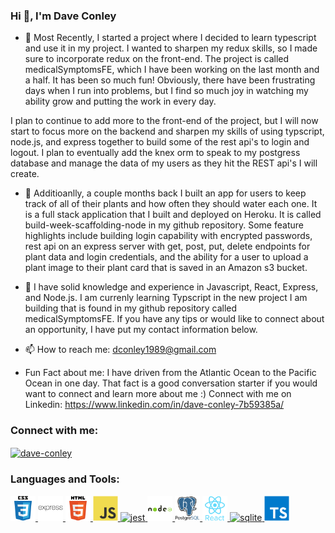 ### Hi 👋, I'm Dave Conley

- 🔭 Most Recently, I started a project where I decided to learn typescript and use it in my project. I wanted to sharpen my redux skills, so I made sure to incorporate redux on the front-end. The project is called medicalSymptomsFE, which I have been working on the last month and a half. It has been so much fun! Obviously, there have been frustrating days when I run into problems, but I find so much joy in watching my ability grow and putting the work in every day. 

I plan to continue to add more to the front-end of the project, but I will now start to focus more on the backend and sharpen my skills of using typscript, node.js, and express together to build some of the rest api's to login and logout. I plan to eventually add the knex orm to speak to my postgress database and manage the data of my users as they hit the REST api's I will create.

- 🔭 Additioanlly, a couple months back I built an app for users to keep track of all of their plants and how often they should water each one. It is a full stack application that I built and deployed on Heroku. It is called build-week-scaffolding-node in my github repository. Some feature highlights include building login capability with encrypted passwords, rest api on an express server with get, post, put, delete endpoints for plant data and login credentials, and the ability for a user to upload a plant image to their plant card that is saved in an Amazon s3 bucket.

- 🌱 I have solid knowledge and experience in Javascript, React, Express, and Node.js. I am currenly learning Typscript in the new project I am building that is found in my github repository called medicalSymptomsFE. If you have any tips or would like to connect about an opportunity, I have put my contact information below.

- 📫 How to reach me: dconley1989@gmail.com

- Fun Fact about me: I have driven from the Atlantic Ocean to the Pacific Ocean in one day. That fact is a good conversation starter if you would want to connect and learn more about me :) Connect with me on Linkedin: https://www.linkedin.com/in/dave-conley-7b59385a/

<h3 align="left">Connect with me:</h3>
<p align="left">
<a href="https://linkedin.com/in/dave-conley" target="blank"><img align="center" src="https://raw.githubusercontent.com/rahuldkjain/github-profile-readme-generator/master/src/images/icons/Social/linked-in-alt.svg" alt="dave-conley" height="30" width="40" /></a>
</p>

<h3 align="left">Languages and Tools:</h3>
<p align="left"> <a href="https://www.w3schools.com/css/" target="_blank" rel="noreferrer"> <img src="https://raw.githubusercontent.com/devicons/devicon/master/icons/css3/css3-original-wordmark.svg" alt="css3" width="40" height="40"/> </a> <a href="https://expressjs.com" target="_blank" rel="noreferrer"> <img src="https://raw.githubusercontent.com/devicons/devicon/master/icons/express/express-original-wordmark.svg" alt="express" width="40" height="40"/> </a> <a href="https://www.w3.org/html/" target="_blank" rel="noreferrer"> <img src="https://raw.githubusercontent.com/devicons/devicon/master/icons/html5/html5-original-wordmark.svg" alt="html5" width="40" height="40"/> </a> <a href="https://developer.mozilla.org/en-US/docs/Web/JavaScript" target="_blank" rel="noreferrer"> <img src="https://raw.githubusercontent.com/devicons/devicon/master/icons/javascript/javascript-original.svg" alt="javascript" width="40" height="40"/> </a> <a href="https://jestjs.io" target="_blank" rel="noreferrer"> <img src="https://www.vectorlogo.zone/logos/jestjsio/jestjsio-icon.svg" alt="jest" width="40" height="40"/> </a> <a href="https://nodejs.org" target="_blank" rel="noreferrer"> <img src="https://raw.githubusercontent.com/devicons/devicon/master/icons/nodejs/nodejs-original-wordmark.svg" alt="nodejs" width="40" height="40"/> </a> <a href="https://www.postgresql.org" target="_blank" rel="noreferrer"> <img src="https://raw.githubusercontent.com/devicons/devicon/master/icons/postgresql/postgresql-original-wordmark.svg" alt="postgresql" width="40" height="40"/> </a> <a href="https://reactjs.org/" target="_blank" rel="noreferrer"> <img src="https://raw.githubusercontent.com/devicons/devicon/master/icons/react/react-original-wordmark.svg" alt="react" width="40" height="40"/> </a> <a href="https://www.sqlite.org/" target="_blank" rel="noreferrer"> <img src="https://www.vectorlogo.zone/logos/sqlite/sqlite-icon.svg" alt="sqlite" width="40" height="40"/> </a><a href="https://www.typescriptlang.org/" target="_blank" rel="noreferrer"> <img src="https://raw.githubusercontent.com/devicons/devicon/master/icons/typescript/typescript-original.svg" alt="typescript" width="40" height="40"/> </a> </p>
